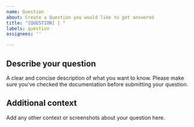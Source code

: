 ```yaml
---
name: Question
about: Create a Question you would like to get answered
title: "[QUESTION] | "
labels: question
assignees: ''

---
```


## Describe your question
A clear and concise description of what you want to know. Please make sure you've checked the documentation before submitting your question.

## Additional context
Add any other context or screenshots about your question here.
